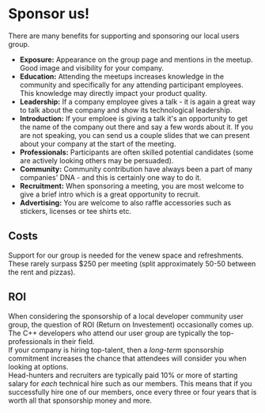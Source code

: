 # Sponsor us!

There are many benefits for supporting and sponsoring our local users group.

- **Exposure:** Appearance on the group page and mentions in the meetup. Good image and visibility for your company.
- **Education:** Attending the meetups increases knowledge in the community and specifically for any attending participant employees. This knowledge may directly impact your product quality.
- **Leadership:** If a company employee gives a talk - it is again a great way to talk about the company and show its technological leadership.
- **Introduction:** If your emploee is giving a talk it's an opportunity to get the name of the company out there and say a few words about it. If you are not speaking, you can send us a couple slides that we can present about your company at the start of the meeting.
- **Professionals:** Participants are often skilled potential candidates (some are actively looking others may be persuaded).
- **Community:** Community contribution have always been a part of many companies' DNA - and this is certainly one way to do it.
- **Recruitment:** When sponsoring a meeting, you are most welcome to give a brief intro which is a great opportunity to recruit.
- **Advertising:** You are welcome to also raffle accessories such as stickers, licenses or tee shirts etc. 

## Costs

Support for our group is needed for the venew space and refreshments.  
These rarely surpass $250 per meeting (split approximately 50-50 between the rent and pizzas).

## ROI

When considering the sponsorship of a local developer community user group, the question of ROI (Return on Investement) occasionally comes up. 
The C++ developers who attend our user group are typically the top-professionals in their field.  
If your company is hiring top-talent, then a _long-term_ sponsorship commitment increases the chance that attendees will consider you when looking at options.  
Head-hunters and recruiters are typically paid 10% or more of starting salary for *each* technical hire such as our members. 
This means that if you successfully hire one of our members, once every three or four years that is worth all that sponsorship money and more.

